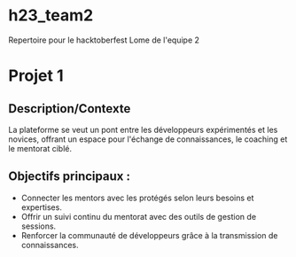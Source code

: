 # h23_team2
 Repertoire pour le hacktoberfest Lome de l'equipe 2

# Projet 1 
## Description/Contexte 
La plateforme se veut un pont entre les développeurs expérimentés et les novices, offrant un espace pour l'échange de connaissances, le coaching et le mentorat ciblé.
## Objectifs principaux :
- Connecter les mentors avec les protégés selon leurs besoins et expertises.
- Offrir un suivi continu du mentorat avec des outils de gestion de sessions.
- Renforcer la communauté de développeurs grâce à la transmission de connaissances.
